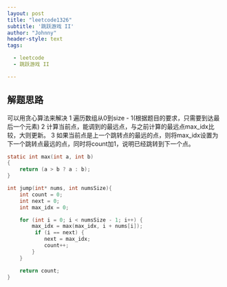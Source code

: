 ```yaml
---
layout: post
title: "leetcode1326"
subtitle: '跳跃游戏 II'
author: "Johnny"
header-style: text
tags:

  - leetcode
  - 跳跃游戏 II

---
```

## 解题思路
可以用贪心算法来解决
1 遍历数组从0到size - 1(根据题目的要求，只需要到达最后一个元素) 
2 计算当前点，能调到的最远点，与之前计算的最远点max_idx比较，大则更新。
3 如果当前点是上一个跳转点的最远的点，则将max_idx设置为下一个跳转点最远的点，同时将count加1，说明已经跳转到下一个点。

```c
static int max(int a, int b)
{
    return (a > b ? a : b);
}

int jump(int* nums, int numsSize){
    int count = 0;
    int next = 0;
    int max_idx = 0;

    for (int i = 0; i < numsSize - 1; i++) {
        max_idx = max(max_idx, i + nums[i]);
         if (i == next) {
            next = max_idx;
            count++;
        }
    }

    return count;
}
```
